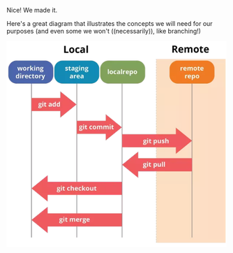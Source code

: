 Nice! We made it. 

Here's a great diagram that illustrates the concepts we will need for our purposes (and even some we won't ((necessarily)), like branching!)

<img src="images/git_flow_image.png">
